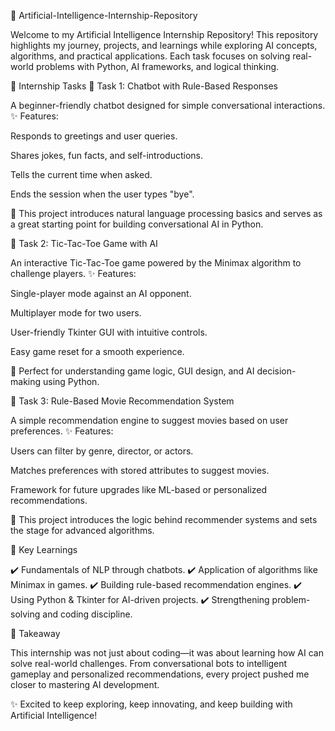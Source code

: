 🤖 Artificial-Intelligence-Internship-Repository

Welcome to my Artificial Intelligence Internship Repository!
This repository highlights my journey, projects, and learnings while exploring AI concepts, algorithms, and practical applications. Each task focuses on solving real-world problems with Python, AI frameworks, and logical thinking.

📝 Internship Tasks
🔹 Task 1: Chatbot with Rule-Based Responses

A beginner-friendly chatbot designed for simple conversational interactions.
✨ Features:

Responds to greetings and user queries.

Shares jokes, fun facts, and self-introductions.

Tells the current time when asked.

Ends the session when the user types "bye".

📌 This project introduces natural language processing basics and serves as a great starting point for building conversational AI in Python.

🔹 Task 2: Tic-Tac-Toe Game with AI

An interactive Tic-Tac-Toe game powered by the Minimax algorithm to challenge players.
✨ Features:

Single-player mode against an AI opponent.

Multiplayer mode for two users.

User-friendly Tkinter GUI with intuitive controls.

Easy game reset for a smooth experience.

📌 Perfect for understanding game logic, GUI design, and AI decision-making using Python.

🔹 Task 3: Rule-Based Movie Recommendation System

A simple recommendation engine to suggest movies based on user preferences.
✨ Features:

Users can filter by genre, director, or actors.

Matches preferences with stored attributes to suggest movies.

Framework for future upgrades like ML-based or personalized recommendations.

📌 This project introduces the logic behind recommender systems and sets the stage for advanced algorithms.

🚀 Key Learnings

✔️ Fundamentals of NLP through chatbots.
✔️ Application of algorithms like Minimax in games.
✔️ Building rule-based recommendation engines.
✔️ Using Python & Tkinter for AI-driven projects.
✔️ Strengthening problem-solving and coding discipline.

🎯 Takeaway

This internship was not just about coding—it was about learning how AI can solve real-world challenges. From conversational bots to intelligent gameplay and personalized recommendations, every project pushed me closer to mastering AI development.

✨ Excited to keep exploring, keep innovating, and keep building with Artificial Intelligence!
